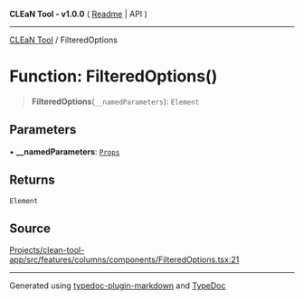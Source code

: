 **CLEaN Tool - v1.0.0** ( [Readme](../README.md) \| API )

***

[CLEaN Tool](../exports.md) / FilteredOptions

# Function: FilteredOptions()

> **FilteredOptions**(`__namedParameters`): `Element`

## Parameters

▪ **\_\_namedParameters**: [`Props`](../interfaces/Props.md)

## Returns

`Element`

## Source

[Projects/clean-tool-app/src/features/columns/components/FilteredOptions.tsx:21](https://github.com/yuckyh/clean-tool-app/)

***

Generated using [typedoc-plugin-markdown](https://www.npmjs.com/package/typedoc-plugin-markdown) and [TypeDoc](https://typedoc.org/)
